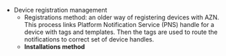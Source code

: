 - Device registration management
	- Registrations method: an older way of registering devices with AZN. This process links Platform Notification Service (PNS) handle for a device with tags and templates. Then the tags are used to route the notifications to correct set of device handles.
	- **Installations method**